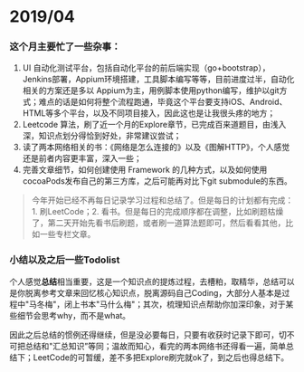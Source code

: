 # 2019/04

### 这个月主要忙了一些杂事：

1. UI 自动化测试平台，包括自动化平台的前后端实现（go+bootstrap），Jenkins部署，Appium环境搭建，工具脚本编写等等，目前进度过半，自动化相关的方案还是多以 Appium为主，用例脚本使用python编写，维护以git方式；难点的话是如何将整个流程跑通，毕竟这个平台要支持iOS、Android、HTML等多个平台，以及不同项目接入，因此这也是让我很头疼的地方；
2. Leetcode 算法，刷了近一个月的Explore章节，已完成百来道题目，由浅入深，知识点划分得恰到好处，非常建议尝试；
3. 读了两本网络相关的书：《网络是怎么连接的》以及《图解HTTP》，个人感觉还是前者内容更丰富，深入一些；
4. 完善文章细节，如何创建使用 Framework 的几种方式，以及如何使用cocoaPods发布自己的第三方库，之后可能再对比下git submodule的东西。

> 今年开始已经不再每日记录学习过程和总结了。但是每日的计划都有完成：1. 刷LeetCode；2. 看书。但是每日的完成顺序都在调整，比如刷题枯燥了，第二天开始先看书后刷题，或者刷一道算法题即可，然后看看其他，比如一些专栏文章。

### 小结以及之后一些Todolist

个人感觉**总结**相当重要，这是一个知识点的提炼过程，去槽粕，取精华，总结可以是你脱离参考文章来回忆核心知识点，脱离源码自己Coding，大部分人基本是过程中"马冬梅"，闭上书本"马什么梅"；其次，梳理知识点帮助你加深印象，对于某些细节会思考why，而不是what。

因此之后总结的惯例还得继续，但是没必要每日，只要有收获时记录下即可，切不可把总结和"汇总知识”等同；温故而知心，看完的两本网络书还得看一遍，简单总结下；LeetCode的可暂缓，差不多把Explore刷完就ok了，到之后也得总结下。

